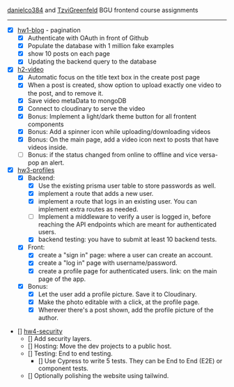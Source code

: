[danielco384](https://github.com/danielco384) and [TzviGreenfeld](https://github.com/TzviGreenfeld) BGU frontend course assignments
<hr/>

- [x] [hw1-blog](https://github.com/bgu-frontend/hw1-blog) - pagination
  - [x] Authenticate with OAuth in front of Github
  - [x] Populate the database with 1 million fake examples
  - [x] show 10 posts on each page
  - [x] Updating the backend query to the database
  
- [x] [h2-video](https://github.com/bgu-frontend/hw2-video)
  - [x] Automatic focus on the title text box in the create post page
  - [x] When a post is created, show option to upload exactly one video to the post, and to remove it.
  - [x] Save video metaData to mongoDB
  - [x] Connect to cloudinary to serve the video
  - [x] Bonus: Implement a light/dark theme button for all frontent components
  - [x] Bonus: Add a spinner icon while uploading/downloading videos
  - [x] Bonus: On the main page, add a video icon next to posts that have videos inside. 
  - [ ] Bonus: if the status changed from online to offline and vice versa- pop an alert. 
  
- [x] [hw3-profiles](https://github.com/bgu-frontend/hw3-profiles)
  - [x] Backend:
    - [x] Use the existing prisma user table to store passwords as well.
    - [x] implement a route that adds a new user.
    - [x] implement a route that logs in an existing user. You can implement extra routes as needed.
    - [ ] Implement a middleware to verify a user is logged in, before reaching the API endpoints which are meant for authenticated users.
    - [x] backend testing: you have to submit at least 10 backend tests.
  - [x] Front:
    - [x] create a "sign in" page: where a user can create an account.
    - [x] create a "log in" page with username/password.
    - [x] create a profile page for authenticated users. link: on the main page of the app.
  - [x] Bonus:
    - [x] Let the user add a profile picture. Save it to Cloudinary.
    - [x] Make the photo editable with a click, at the profile page.
    - [x] Wherever there's a post shown, add the profile picture of the author.
        
- [] [hw4-security](https://github.com/bgu-frontend/hw4-security)
  - [] Add security layers.
  - [] Hosting: Move the dev projects to a public host.
  - [] Testing: End to end testing.
    - [] Use Cypress to write 5 tests. They can be End to End (E2E) or component tests.
  - [] Optionally polishing the website using tailwind.



